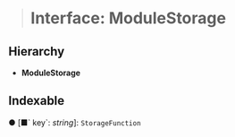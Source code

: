 > # Interface: ModuleStorage

## Hierarchy

* **ModuleStorage**

## Indexable

● \[■&#x60; key&#x60;: *string*\]: `StorageFunction`